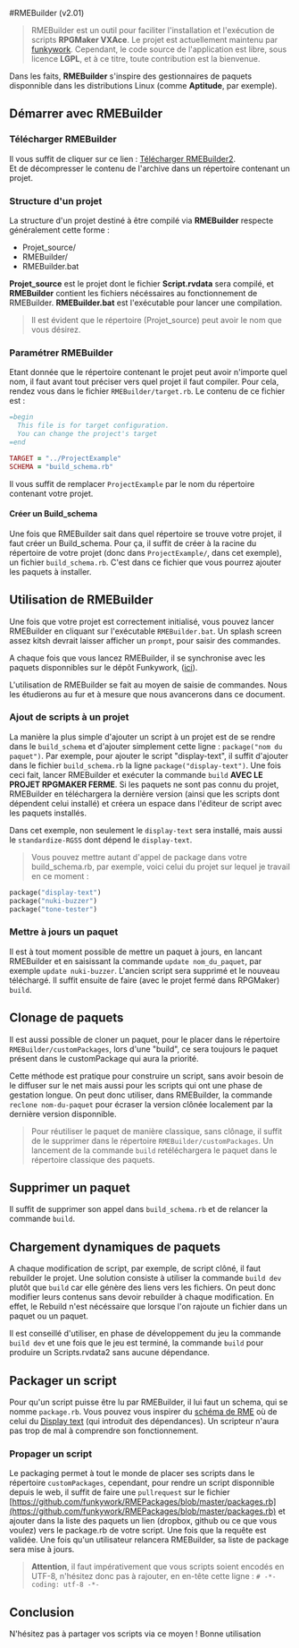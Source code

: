 #RMEBuilder (v2.01)
> RMEBuilder est un outil pour faciliter l'installation et l'exécution de scripts **RPGMaker VXAce**. Le projet est actuellement maintenu par [funkywork](https://github.com/funkywork). Cependant, le code source de l'application est libre, sous licence **LGPL**, et à ce titre, toute contribution est la bienvenue.

Dans les faits, **RMEBuilder** s'inspire des gestionnaires de paquets disponnible dans les distributions Linux (comme **Aptitude**, par exemple).

## Démarrer avec RMEBuilder

### Télécharger RMEBuilder
Il vous suffit de cliquer sur ce lien : [Télécharger RMEBuilder2](https://github.com/funkywork/RMEBuilder/releases/download/Production/RMEBuilder.zip).  
Et de décompresser le contenu de l'archive dans un répertoire contenant un projet.

### Structure d'un projet
La structure d'un projet destiné à être compilé via **RMEBuilder** respecte généralement cette forme :

*   Projet_source/
*   RMEBuilder/
*   RMEBuilder.bat

**Projet_source** est le projet dont le fichier **Script.rvdata** sera compilé, et **RMEBuilder** contient les fichiers nécéssaires au fonctionnement de RMEBuilder. **RMEBuilder.bat** est l'exécutable pour lancer une compilation.

> Il est évident que le répertoire (Projet_source) peut avoir le nom que vous désirez.

### Paramétrer RMEBuilder
Etant donnée que le répertoire contenant le projet peut avoir n'importe quel nom, il faut avant tout préciser vers quel projet il faut compiler. Pour cela, rendez vous dans le fichier `RMEBuilder/target.rb`. Le contenu de ce fichier est :

```ruby
=begin
  This file is for target configuration.
  You can change the project's target
=end

TARGET = "../ProjectExample"
SCHEMA = "build_schema.rb"
```
Il vous suffit de remplacer `ProjectExample` par le nom du répertoire contenant votre projet.

#### Créer un Build_schema
Une fois que RMEBuilder sait dans quel répertoire se trouve votre projet, il faut créer un Build_schema. Pour ça, il suffit de créer à la racine du répertoire de votre projet (donc dans `ProjectExample/`, dans cet exemple), un fichier `build_schema.rb`. C'est dans ce fichier que vous pourrez ajouter les paquets à installer.

## Utilisation de RMEBuilder
Une fois que votre projet est correctement initialisé, vous pouvez lancer RMEBuilder en cliquant sur l'exécutable `RMEBuilder.bat`. Un splash screen assez kitsh devrait laisser afficher un `prompt`, pour saisir des commandes.

A chaque fois que vous lancez RMEBuilder, il se synchronise avec les paquets disponnibles sur le dépôt Funkywork, ([ici](https://github.com/funkywork/RMEPackages/blob/master/packages.rb)).

L'utilisation de RMEBuilder se fait au moyen de saisie de commandes. Nous les étudierons au fur et à mesure que nous avancerons dans ce document.

### Ajout de scripts à un projet
La manière la plus simple d'ajouter un script à un projet est de se rendre dans le `build_schema` et d'ajouter simplement cette ligne : `package("nom du paquet")`. Par exemple, pour ajouter le script "display-text", il suffit d'ajouter dans le fichier `build_schema.rb` la ligne `package("display-text")`. Une fois ceci fait, lancer RMEBuilder et exécuter la commande `build` **AVEC LE PROJET RPGMAKER FERME**. Si les paquets ne sont pas connu du projet, RMEBuilder en téléchargera la dernière version (ainsi que les scripts dont dépendent celui installé) et créera un espace dans l'éditeur de script avec les paquets installés.

Dans cet exemple, non seulement le `display-text` sera installé, mais aussi le `standardize-RGSS` dont dépend le `display-text`.

> Vous pouvez mettre autant d'appel de package dans votre build_schema.rb, par exemple, voici celui du projet sur lequel je travail en ce moment :

```ruby
package("display-text")
package("nuki-buzzer")
package("tone-tester")
```

### Mettre à jours un paquet
Il est à tout moment possible de mettre un paquet à jours, en lancant RMEBuilder et en saisissant la commande `update nom_du_paquet`, par exemple `update nuki-buzzer`. L'ancien script sera supprimé et le nouveau téléchargé. Il suffit ensuite de faire (avec le projet fermé dans RPGMaker) `build`.

## Clonage de paquets
Il est aussi possible de cloner un paquet, pour le placer dans le répertoire `RMEBuilder/customPackages`, lors d'une "build", ce sera toujours le paquet présent dans le customPackage qui aura la priorité.

Cette méthode est pratique pour construire un script, sans avoir besoin de le diffuser sur le net mais aussi pour les scripts qui ont une phase de gestation longue. On peut donc utiliser, dans RMEBuilder, la commande `reclone nom-du-paquet` pour écraser la version clônée localement par la dernière version disponnible.

> Pour réutiliser le paquet de manière classique, sans clônage, il suffit de le supprimer dans le répertoire `RMEBuilder/customPackages`. Un lancement de la commande `build` retéléchargera le paquet dans le répertoire classique des paquets.

## Supprimer un paquet
Il suffit de supprimer son appel dans `build_schema.rb` et de relancer la commande `build`.

## Chargement dynamiques de paquets
A chaque modification de script, par exemple, de script clôné, il faut rebuilder le projet. Une solution consiste à utiliser la commande `build dev` plutôt que `build` car elle génère des liens vers les fichiers. On peut donc modifier leurs contenus sans devoir rebuilder à chaque modification. En effet, le Rebuild n'est nécéssaire que lorsque l'on rajoute un fichier dans un paquet ou un paquet.

Il est conseillé d'utiliser, en phase de développement du jeu la commande `build dev` et une fois que le jeu est terminé, la commande `build` pour produire un Scripts.rvdata2 sans aucune dépendance.

## Packager un script
Pour qu'un script puisse être lu par RMEBuilder, il lui faut un schema, qui se nomme `package.rb`. Vous pouvez vous inspirer du [schéma de RME](https://raw.githubusercontent.com/funkywork/RME/master/src/package.rb) où de celui du [Display text](https://raw.githubusercontent.com/nukiFW/RPGMaker/master/DisplayText/package.rb) (qui introduit des dépendances). Un scripteur n'aura pas trop de mal à comprendre son fonctionnement.

### Propager un script
Le packaging permet à tout le monde de placer ses scripts dans le répertoire `customPackages`, cependant, pour rendre un script disponnible depuis le web, il suffit de faire une `pullrequest` sur le fichier [https://github.com/funkywork/RMEPackages/blob/master/packages.rb](https://github.com/funkywork/RMEPackages/blob/master/packages.rb) et ajouter dans la liste des paquets un lien (dropbox, github ou ce que vous voulez) vers le package.rb de votre script. Une fois que la requête est validée. Une fois qu'un utilisateur relancera RMEBuilder, sa liste de package sera mise à jours.

> **Attention**, il faut impérativement que vous scripts soient encodés en UTF-8, n'hésitez donc pas à rajouter, en en-tête cette ligne : `# -*- coding: utf-8 -*-`

## Conclusion
N'hésitez pas à partager vos scripts via ce moyen ! Bonne utilisation
